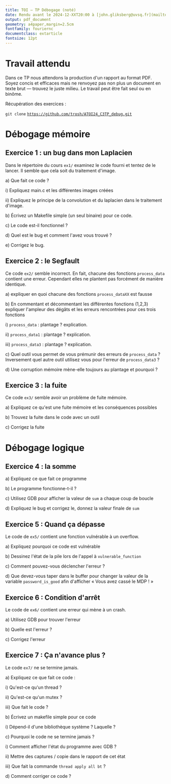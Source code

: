 ```yaml
---
title: TOI — TP Débogage (noté)
date: Rendu avant le 2024-12-XXT20:00 à [john.gliksberg@uvsq.fr](mailto:john.gliksberg@uvsq.fr)
output: pdf_document
geometry: a4paper,margin=2.5cm
fontfamily: fouriernc
documentclass: extarticle
fontsize: 12pt
---
```


# Travail attendu

Dans ce TP nous attendons la production d'un rapport au format PDF.
Soyez concis et efficaces mais ne renvoyez pas non plus un document en texte brut
— trouvez le juste milieu.
Le travail peut être fait seul ou en binôme.

Récupération des exercices :

`git clone` [`https://github.com/trosh/ATOI24_C3TP_debug.git`](https://github.com/trosh/ATOI24_C3TP_debug.git)

# Débogage mémoire

## Exercice 1 : un bug dans mon Laplacien

Dans le répertoire du cours `ex1/` examinez le code fourni et tentez de le lancer.
Il semble que cela soit du traitement d'image.

a) Que fait ce code ?

   i) Expliquez main.c et les différentes images créées

   ii) Expliquez le principe de la convolution et du laplacien dans le traitement d'image.

b) Écrivez un Makefile simple (un seul binaire) pour ce code.

c) Le code est-il fonctionnel ?

d) Quel est le bug et comment l'avez vous trouvé ?

e) Corrigez le bug.

## Exercice 2 : le Segfault

Ce code `ex2/` semble incorrect.
En fait, chacune des fonctions `process_data` contient une erreur.
Cependant elles ne plantent pas forcément de manière identique.

a) expliquer en quoi chacune des fonctions `process_dataXX` est fausse

b) En commentant et décommentant les différentes fonctions (1,2,3) expliquer l'ampleur des
   dégâts et les erreurs rencontrées pour ces trois fonctions

   i) `process_data` : plantage ? explication.

   ii) `process_data1` : plantage ? explication.

   iii) `process_data3` : plantage ? explication.

c) Quel outil vous permet de vous prémunir des erreurs de `process_data` ?
   Inversement quel autre outil utilisez vous pour l'erreur de `process_data3` ?

d) Une corruption mémoire mène-elle toujours au plantage et pourquoi ?

## Exercice 3 : la fuite

Ce code `ex3/` semble avoir un problème de fuite mémoire.

a) Expliquez ce qu'est une fuite mémoire et les conséquences possibles

b) Trouvez la fuite dans le code avec un outil

c) Corrigez la fuite

# Débogage logique

## Exercice 4 : la somme

a) Expliquez ce que fait ce programme

b) Le programme fonctionne-t-il ?

c) Utilisez GDB pour afficher la valeur de `sum` a chaque coup de boucle

d) Expliquez le bug et corrigez le, donnez la valeur finale de `sum`

## Exercice 5 : Quand ça dépasse

Le code de `ex5/` contient une fonction vulnérable à un overflow.

a) Expliquez pourquoi ce code est vulnérable

b) Dessinez l'état de la pile lors de l'appel à `vulnerable_function`

c) Comment pouvez-vous déclencher l'erreur ?

d) Que devez-vous taper dans le buffer pour changer la valeur de la variable
   `password_is_good` afin d'afficher « Vous avez cassé le MDP ! »

## Exercice 6 : Condition d'arrêt

Le code de `ex6/` contient une erreur qui mène à un crash.

a) Utilisez GDB pour trouver l'erreur

b) Quelle est l'erreur ?

c) Corrigez l'erreur

## Exercice 7 : Ça n'avance plus ?

Le code `ex7/` ne se termine jamais.

a) Expliquez ce que fait ce code :

   i) Qu'est-ce qu'un thread ?

   ii) Qu'est-ce qu'un mutex ?

   iii) Que fait le code ?

b) Écrivez un makefile simple pour ce code

   i) Dépend-il d'une bibliothèque système ? Laquelle ?

c) Pourquoi le code ne se termine jamais ?

   i) Comment afficher l'état du programme avec GDB ?

   ii) Mettre des captures / copie dans le rapport de cet état

   iii) Que fait la commande `thread apply all bt` ?

d) Comment corriger ce code ?
